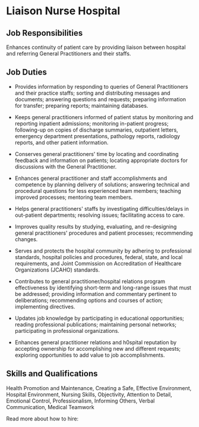 # Liaison Nurse Hospital

## Job Responsibilities

Enhances continuity of patient care by providing liaison between hospital and referring General Practitioners and their staffs.

## Job Duties

* Provides information by responding to queries of General Practitioners and their practice staffs; sorting and distributing messages and documents; answering questions and requests; preparing information for transfer; preparing reports; maintaining databases.

* Keeps general practitioners informed of patient status by monitoring and reporting inpatient admissions; monitoring in-patient progress; following-up on copies of discharge summaries, outpatient letters, emergency department presentations, pathology reports, radiology reports, and other patient information.

* Conserves general practitioners&apos; time by locating and coordinating feedback and information on patients; locating appropriate doctors for discussions with the General Practitioner.

* Enhances general practitioner and staff accomplishments and competence by planning delivery of solutions; answering technical and procedural questions for less experienced team members; teaching improved processes; mentoring team members.

* Helps general practitioners&apos; staffs by investigating difficulties/delays in out-patient departments; resolving issues; facilitating access to care.

* Improves quality results by studying, evaluating, and re-designing general practitioners&apos; procedures and patient processes; recommending changes.

* Serves and protects the hospital community by adhering to professional standards, hospital policies and procedures, federal, state, and local requirements, and Joint Commission on Accreditation of Healthcare Organizations (JCAHO) standards.

* Contributes to general practitioner/hospital relations program effectiveness by identifying short-term and long-range issues that must be addressed; providing information and commentary pertinent to deliberations; recommending options and courses of action; implementing directives.

* Updates job knowledge by participating in educational opportunities; reading professional publications; maintaining personal networks; participating in professional organizations.

* Enhances general practitioner relations and h0spital reputation by accepting ownership for accomplishing new and different requests; exploring opportunities to add value to job accomplishments.

## Skills and Qualifications

Health Promotion and Maintenance, Creating a Safe, Effective Environment, Hospital Environment, Nursing Skills, Objectivity, Attention to Detail, Emotional Control, Professionalism, Informing Others, Verbal Communication, Medical Teamwork

Read more about how to hire:
